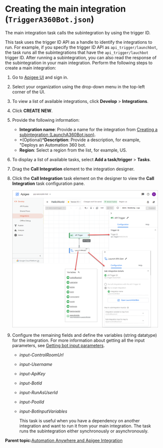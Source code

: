 # Creating the main integration \(`TriggerA360Bot.json`\)

The main integration task calls the subintegration by using the trigger ID.

This task uses the trigger ID API as a handle to identify the integrations to run. For example, if you specify the trigger ID API as `api_trigger/launchbot`, the task runs all the subintegrations that have the `api_trigger/lauchbot` trigger ID. After running a subintegration, you can also read the response of the subintegration in your main integration. Perform the following steps to create a main integration:

1.  Go to [Apigee UI](https://apigee.google.com/landing) and sign in.
2.  Select your organization using the drop-down menu in the top-left corner of the UI.
3.  To view a list of available integrations, click **Develop** \> **Integrations**.
4.  Click **CREATE NEW**.
5.  Provide the following information:
    -   **Integration name**: Provide a name for the integration from [Creating a subintegration \(LaunchA360Bot.json\)](creating-sub-integration.md).
    -   *\(Optional\)***Description**: Provide a description, for example, "Deploys an Automation 360 bot.
    -   **Region**: Select a region from the list, for example, US.
6.  To display a list of available tasks, select **Add a task/trigger** \> **Tasks**.
7.  Drag the **Call Integration** element to the integration designer.
8.  Click the **Call Integration** task element on the designer to view the **Call Integration** task configuration pane.

    ![](images/Call-Integration.png)

9.  Configure the remaining fields and define the variables \(string datatype\) for the integration. For more information about getting all the input parameters, see [Getting bot input parameters](getting-bot-input-parameters.md).
    -   *input-ControlRoomUrl*
    -   *input-Username*
    -   *input-ApiKey*
    -   *input-BotId*
    -   *input-RunAsUserId*
    -   *input-PoolId*
    -   *input-BotInputVariables*

        This task is useful when you have a dependency on another integration and want to run it from your main integration. The task runs the subintegration either synchronously or asynchronously.


**Parent topic:**[Automation Anywhere and Apigee Integration](../README)

